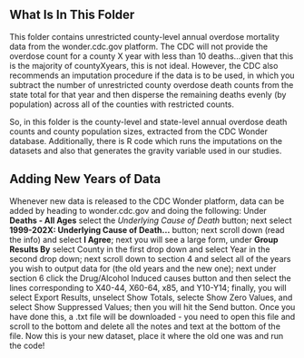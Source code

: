 ## What Is In This Folder

This folder contains unrestricted county-level annual overdose mortality data from the wonder.cdc.gov platform. The CDC will not provide the overdose count for a county X year 
with less than 10 deaths...given that this is the majority of countyXyears, this is not ideal. However, the CDC also recommends an imputation procedure if the data is to be used,
in which you subtract the number of unrestricted county overdose death counts from the state total for that year and then disperse the remaining deaths evenly (by population) across
all of the counties with restricted counts.

So, in this folder is the county-level and state-level annual overdose death counts and county population sizes, extracted from the CDC Wonder database. Additionally, there is R
code which runs the imputations on the datasets and also that generates the gravity variable used in our studies.

## Adding New Years of Data

Whenever new data is released to the CDC Wonder platform, data can be added by heading to wonder.cdc.gov and doing the following: Under **Deaths - All Ages** select the _Underlying Cause of Death_ button; next select **1999-202X: Underlying Cause of Death...** button; 
next scroll down (read the info) and select **I Agree**; next you will see a large form, under **Group Results By** select County in the first drop down and select Year in the second drop down;
next scroll down to section 4 and select all of the years you wish to output data for (the old years and the new one); next under section 6 click the Drug/Alcohol Induced causes button and then select the lines corresponding to X40-44, X60-64, x85, and Y10-Y14; finally, you will select Export Results, unselect Show Totals, selecte Show Zero Values, and select Show Suppressed Values; 
then you will hit the Send button. Once you have done this, a .txt file will be downloaded - you need to open this file and scroll to the bottom and delete all the notes and text at the bottom of the file. Now this is your new dataset, place it where the old one was and run the code!

